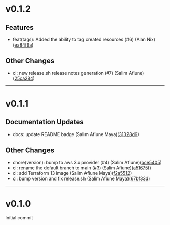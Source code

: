 # v0.1.2

## Features
* feat(tags): Added the ability to tag created resources (#6) (Alan Nix)([ea84f9a](https://github.com/lacework/terraform-aws-iam-role/commit/ea84f9ad07c443669b07fc1d6cd0bd6dd2eca715))
## Other Changes
* ci: new release.sh release notes generation (#7) (Salim Afiune)([25ca284](https://github.com/lacework/terraform-aws-iam-role/commit/25ca2844184d86e5e4f981af0018dcab50088b7b))
---
# v0.1.1

## Documentation Updates
* docs: update README badge (Salim Afiune Maya)([31328d9](https://github.com/lacework/terraform-aws-iam-role/commit/31328d9fe1974d9ff6a8e4d583545bcc0ea64791))
## Other Changes
* chore(version): bump to aws 3.x provider (#4) (Salim Afiune)([bce5405](https://github.com/lacework/terraform-aws-iam-role/commit/bce5405733654f0a53feee49bf4512fd67f204cf))
* ci: rename the default branch to main (#3) (Salim Afiune)([a51675f](https://github.com/lacework/terraform-aws-iam-role/commit/a51675f5a72802742f95f6df30b5049b453d4524))
* ci: add Terraform 13 image (Salim Afiune Maya)([f2a5512](https://github.com/lacework/terraform-aws-iam-role/commit/f2a5512f77845dbdcbf0ce5f259f73014bdc748e))
* ci: bump version and fix release.sh (Salim Afiune Maya)([67bf33d](https://github.com/lacework/terraform-aws-iam-role/commit/67bf33d20740a1dbfb994fdc605e414c41bc6993))
---
# v0.1.0

Initial commit
